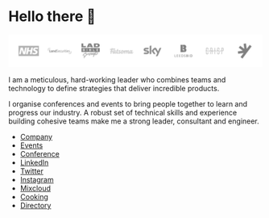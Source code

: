 # Hello there 👋

![Clients](https://github.com/joshnesbitt/joshnesbitt/blob/master/clients.png?raw=true)

I am a meticulous, hard-working leader who combines teams and technology to define strategies that deliver incredible products.

I organise conferences and events to bring people together to learn and progress our industry. A robust set of technical skills and experience building cohesive teams make me a strong leader, consultant and engineer.

* [Company](https://stac.works)
* [Events](https://heypresents.com)
* [Conference](https://heypresents.com/conference)
* [LinkedIn](https://www.linkedin.com/in/josh-nesbitt)
* [Twitter](https://twitter.com/joshnesbitt)
* [Instagram](http://instagram.com/joshnesbitt)
* [Mixcloud](https://mixcloud.com/joshnesbitt)
* [Cooking](https://joshnesbitt.cooking)
* [Directory](https://joshnesbitt.dev)
